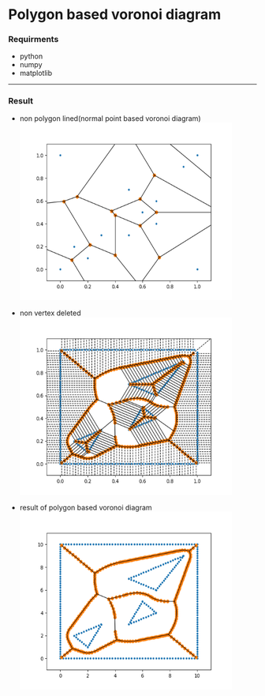 # Polygon based voronoi diagram

### Requirments
* python
* numpy
* matplotlib
-----

### Result
* non polygon lined(normal point based voronoi diagram)  
  <img src="./voronoi/result/non_lined_result.png" width="430px" height="360px">

* non vertex deleted  
  <img src="./voronoi/result/non_deleted_result.png" width="430px" height="360px">

* result of polygon based voronoi diagram  
  <img src="./voronoi/result/non_optimized_result.png" width="430px" height="360px">
